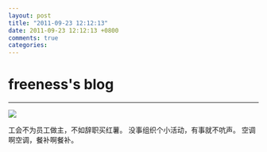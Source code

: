 ```yaml
---
layout: post
title: "2011-09-23 12:12:13"
date: 2011-09-23 12:12:13 +0800
comments: true
categories: 
---
```


# freeness's blog

----------

![](http://okqmqrbgo.bkt.clouddn.com/201109231212131.jpg)

>
工会不为员工做主，不如辞职买红薯。
没事组织个小活动，有事就不吭声。
空调啊空调，餐补啊餐补。